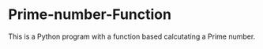 # Prime-number-Function

This is a Python program with a function based calcutating a Prime number.

